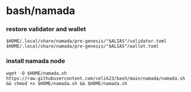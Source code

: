 # bash/namada

### restore validator and wallet
```
$HOME/.local/share/namada/pre-genesis/"$ALIAS"/validator.toml
$HOME/.local/share/namada/pre-genesis/"$ALIAS"/wallet.toml
```

### install namada node
```
wget -O $HOME/namada.sh https://raw.githubusercontent.com/celik23/bash/main/namada/namada.sh  && chmod +x $HOME/namada.sh && $HOME/namada.sh
```
